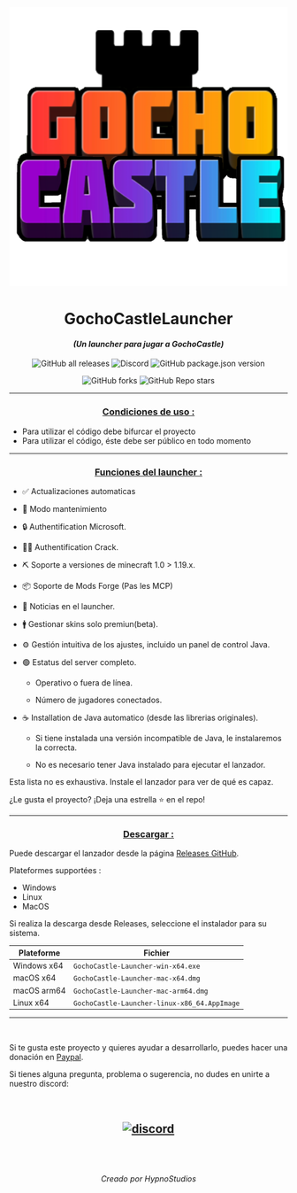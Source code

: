 <p align="center"><img src="../src/assets/images/icon.png" alt="icon-launcher"></p>

<h1 align="center">GochoCastleLauncher</h1>

#### [<p align="center">]() *(Un launcher para jugar a GochoCastle)*
[<p align="center">]()
![GitHub all releases](https://img.shields.io/github/downloads/Hypnos0110/GochoCastleLauncher/total?style=for-the-badge)
![Discord](https://img.shields.io/discord/904533765114703902?style=for-the-badge)
![GitHub package.json version](https://img.shields.io/github/package-json/v/Hypnos0110/GochoCastleLauncher?style=for-the-badge)
[<p align="center">]()
![GitHub forks](https://img.shields.io/github/forks/Hypnos0110/GochoCastleLauncher?style=for-the-badge)
![GitHub Repo stars](https://img.shields.io/github/stars/Hypnos0110/GochoCastleLauncher?style=for-the-badge)

---
### **<ins><p align="center">Condiciones de uso :</p>**
- Para utilizar el código debe bifurcar el proyecto
- Para utilizar el código, éste debe ser público en todo momento

---

### **<ins><p align="center">Funciones del launcher :</p>**

- ✅ Actualizaciones automaticas

- 🔴 Modo mantenimiento

- 🔒 Authentification Microsoft.

- 🏴‍☠️ Authentification Crack.

- ⛏️ Soporte a versiones de minecraft 1.0 > 1.19.x.

- 📦 Soporte de Mods Forge (Pas les MCP)
 
- 📰 Noticias en el launcher.

- 🚹 Gestionar skins solo premiun(beta).

- ⚙️ Gestión intuitiva de los ajustes, incluido un panel de control Java.

- 🟢 Estatus del server completo.

    - Operativo o fuera de línea.
    
    - Número de jugadores conectados.

- ☕ Installation de Java automatico (desde las librerias originales).

    - Si tiene instalada una versión incompatible de Java, le instalaremos la correcta.
    
    - No es necesario tener Java instalado para ejecutar el lanzador.

Esta lista no es exhaustiva. Instale el lanzador para ver de qué es capaz.

¿Le gusta el proyecto? ¡Deja una estrella ⭐ en el repo!

---
### **<ins><p align="center">Descargar :</p>**

Puede descargar el lanzador desde la página [Releases GitHub](https://github.com/Hypnos0110/GochoCastleLauncher/releases).

Plateformes supportées :

- Windows 
- Linux
- MacOS

Si realiza la descarga desde Releases, seleccione el instalador para su sistema.

 Plateforme | Fichier |
| -------- | ---- |
| Windows x64 | `GochoCastle-Launcher-win-x64.exe ` |
| macOS x64 | `GochoCastle-Launcher-mac-x64.dmg` |
| macOS arm64 | `GochoCastle-Launcher-mac-arm64.dmg` |
| Linux x64 | `GochoCastle-Launcher-linux-x86_64.AppImage` |

---

<br>

Si te gusta este proyecto y quieres ayudar a desarrollarlo, puedes hacer una donación en [Paypal](http://paypal.me/ricardobevans).

Si tienes alguna pregunta, problema o sugerencia, no dudes en unirte a nuestro discord:

<br>

[<p align="center"><img src="https://discordapp.com/api/guilds/904533765114703902/embed.png?style=banner2" alt="discord">](https://discord.io/GochoCastle) 
---

<br>
<br>

[<p align="center">]() *Creado por HypnoStudios*  </p>
